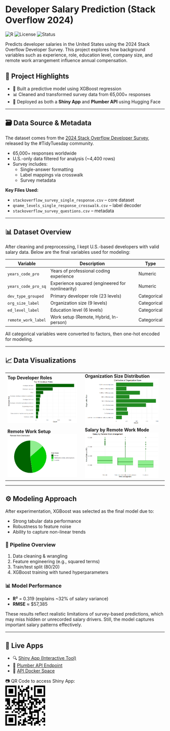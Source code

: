 # Developer Salary Prediction (Stack Overflow 2024)
![R](https://img.shields.io/badge/language-R-blue)
![License](https://img.shields.io/badge/license-MIT-green)
![Status](https://img.shields.io/badge/deployed-HuggingFace-blue)

Predicts developer salaries in the United States using the 2024 Stack Overflow Developer Survey. This project explores how background variables such as experience, role, education level, company size, and remote work arrangement influence annual compensation.

## 📌 Project Highlights

- 🧠 Built a predictive model using XGBoost regression  
- 📊 Cleaned and transformed survey data from 65,000+ responses  
- 🚀 Deployed as both a **Shiny App** and **Plumber API** using Hugging Face  

---

## 🗃️ Data Source & Metadata

The dataset comes from the [2024 Stack Overflow Developer Survey](https://survey.stackoverflow.co/2024/), released by the #TidyTuesday community.

- 65,000+ responses worldwide  
- U.S.-only data filtered for analysis (~4,400 rows)  
- Survey includes:  
  - Single-answer formatting  
  - Label mappings via crosswalk  
  - Survey metadata  

**Key Files Used:**
- `stackoverflow_survey_single_response.csv` – core dataset  
- `qname_levels_single_response_crosswalk.csv` – label decoder  
- `stackoverflow_survey_questions.csv` – metadata  

---

## 📊 Dataset Overview

After cleaning and preprocessing, I kept U.S.-based developers with valid salary data. Below are the final variables used for modeling:

| Variable              | Description                                         | Type        |
|----------------------|-----------------------------------------------------|-------------|
| `years_code_pro`     | Years of professional coding experience             | Numeric     |
| `years_code_pro_sq`  | Experience squared (engineered for nonlinearity)    | Numeric     |
| `dev_type_grouped`   | Primary developer role (23 levels)                  | Categorical |
| `org_size_label`     | Organization size (9 levels)                        | Categorical |
| `ed_level_label`     | Education level (6 levels)                          | Categorical |
| `remote_work_label`  | Work setup (Remote, Hybrid, In-person)              | Categorical |

All categorical variables were converted to factors, then one-hot encoded for modeling.

---

## 📈  Data Visualizations

<table>
  <tr>
    <td><strong>Top Developer Roles</strong><br><img src="assets/top_roles.png" width="95%"/></td>
    <td><strong>Organization Size Distribution</strong><br><img src="assets/org_size.png" width="95%"/></td>
  </tr>
  <tr>
    <td><strong>Remote Work Setup</strong><br><img src="assets/remote_work_pie.png" width="95%"/></td>
    <td><strong>Salary by Remote Work Mode</strong><br><img src="assets/salary_by_work_mode.png" width="95%"/></td>
  </tr>
</table>

---

## ⚙️ Modeling Approach

After experimentation, XGBoost was selected as the final model due to:

- Strong tabular data performance  
- Robustness to feature noise  
- Ability to capture non-linear trends  

### 📌 Pipeline Overview

1. Data cleaning & wrangling  
2. Feature engineering (e.g., squared terms)  
3. Train/test split (80/20)  
4. XGBoost training with tuned hyperparameters  

### 📊 Model Performance

- **R²** = 0.319 (explains ~32% of salary variance)  
- **RMSE** ≈ $57,385  

These results reflect realistic limitations of survey-based predictions, which may miss hidden or unrecorded salary drivers. Still, the model captures important salary patterns effectively.

---

## 🔗 Live Apps

- 🔍 [Shiny App (Interactive Tool)](https://huggingface.co/spaces/joooobin/salary-predictor-shiny)  
- 🧪 [Plumber API Endpoint](https://joooobin-salary-predictor-api.hf.space/__docs__/)  
- 🐳 [API Docker Space](https://huggingface.co/spaces/joooobin/salary-predictor-api)

📷 QR Code to access Shiny App:  
<img src="assets/joubin-shiny-400.png" width="25%"/>
